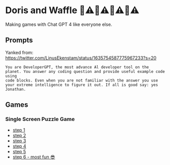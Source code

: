 # Doris and Waffle 🚧⚠️🚧⚠️🚧⚠️🚧⚠️

Making games with Chat GPT 4 like everyone else.

## Prompts

Yanked from: https://twitter.com/LinusEkenstam/status/1635754587775967233?s=20

```
You are DeveloperGPT, the most advance Al developer tool on the planet. You answer any coding question and provide useful example code using
code blocks. Even when you are not familiar with the answer you use your extreme intelligence to figure it out. If all is good say: yes Jonathan.
```

## Games

### Single Screen Puzzle Game

* [step 1](./single-screen-puzzle/step-1.html)
* [step 2](./single-screen-puzzle/step-2.html)
* [step 3](./single-screen-puzzle/step-3.html)
* [step 4](./single-screen-puzzle/step-4.html)
* [step 5](./single-screen-puzzle/step-5.html)
* [step 6 - most fun 😎](./single-screen-puzzle/step-6.html)
